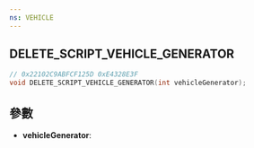```yaml
---
ns: VEHICLE
---
```

## DELETE_SCRIPT_VEHICLE_GENERATOR

```c
// 0x22102C9ABFCF125D 0xE4328E3F
void DELETE_SCRIPT_VEHICLE_GENERATOR(int vehicleGenerator);
```


## 參數
* **vehicleGenerator**: 

